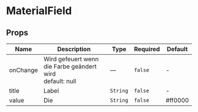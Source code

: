 # MaterialField

## Props

<!-- @vuese:MaterialField:props:start -->
|Name|Description|Type|Required|Default|
|---|---|---|---|---|
|onChange|Wird gefeuert wenn die Farbe geändert wird <br> default: null|—|`false`|-|
|title|Label|`String`|`false`|-|
|value|Die|`String`|`false`|#ff0000|

<!-- @vuese:MaterialField:props:end -->


